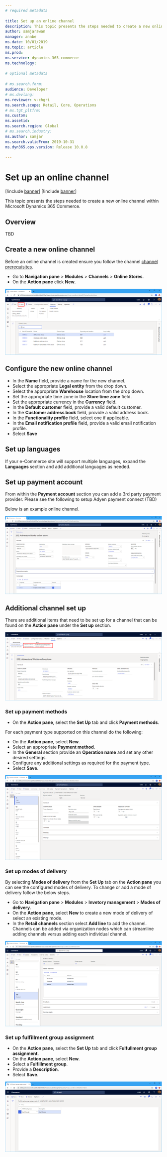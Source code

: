 ```yaml
---
# required metadata

title: Set up an online channel
description: This topic presents the steps needed to create a new online channel within Microsoft Dynamics 365 Commerce.
author: samjarawan
manager: annbe
ms.date: 10/01/2019
ms.topic: article
ms.prod: 
ms.service: dynamics-365-commerce
ms.technology: 

# optional metadata

# ms.search.form: 
audience: Developer
# ms.devlang: 
ms.reviewer: v-chgri
ms.search.scope: Retail, Core, Operations
# ms.tgt_pltfrm: 
ms.custom: 
ms.assetid: 
ms.search.region: Global
# ms.search.industry: 
ms.author: samjar
ms.search.validFrom: 2019-10-31
ms.dyn365.ops.version: Release 10.0.8

---
```

# Set up an online channel

[!include [banner](../includes/preview-banner.md)]
[!include [banner](../includes/banner.md)]

This topic presents the steps needed to create a new online channel within Microsoft Dynamics 365 Commerce.

## Overview
TBD

## Create a new online channel
Before an online channel is created ensure you follow the channel [channel prerequisites](channels-prerequisites.md).

* Go to **Navigation pane** > **Modules** > **Channels** > **Online Stores**.
* On the **Action pane** click **New**.

![New online channel](media/channel-setup-online-1.png)

## Configure the new online channel
* In the **Name** field, provide a name for the new channel.
* Select the appropriate **Legal entity** from the drop down.
* Select the appropriate **Warehouse** location from the drop down.
* Set the appropriate time zone in the **Store time zone** field.
* Set the appropriate currency in the **Currency** field.
* In the **Default customer** field, provide a valid default customer.
* In the **Customer address book** field, provide a valid address book.
* In the **Functionality profile** field, select one if applicable.
* In the **Email notification profile** field, provide a valid email notification profile.
* Select **Save**

## Set up languages
If your e-Commerce site will support multiple languages, expand the **Languages** section and add additional languages as needed.

## Set up payment account
From within the **Payment account** section you can add a 3rd party payment provider.  Please see the following to setup Adyen payment connect (TBD)

Below is an example online channel.

![Example online channel](media/channel-setup-online-2.png)

## Additional channel set up
There are additional items that need to be set up for a channel that can be found on the **Action pane** under the **Set up** section.

![Set up channel](media/channel-setup-online-3.png)

### Set up payment methods
* On the **Action pane**, select the **Set Up** tab and click **Payment methods**.

For each payment type supported on this channel do the following:
* On the **Action pane**, select **New**.
* Select an appropriate **Payment method**.
* In the **General** section provide an **Operation name** and set any other desired settings.
* Configure any additional settings as required for the payment type.
* Select **Save**.

![Example payment methods](media/channel-setup-retail-5.png)

### Set up modes of delivery
By selecting **Modes of delivery** from the **Set Up** tab on the **Action pane** you can see the configured modes of delivery.  To change or add a mode of delivery follow the below steps.
* Go to **Navigation pane** > **Modules** > **Invetory management** > **Modes of delivery**.
* On the **Action pane**, select **New** to create a new mode of delivery of select an existing mode.
* In the **Retail channels** section select **Add line** to add the channel.  Channels can be added via organization nodes which can streamline adding channels versus adding each individual channel.

![Set up modes of delivery](media/channel-setup-retail-7.png)

### Set up fulfillment group assignment
* On the **Action pane**, select the **Set Up** tab and click **Fulfullment group assignment**.
* On the **Action pane**, select **New**.
* Select a **Fulfillment group**.
* Provide a **Description**.
* Select **Save**.

![Set up fulfillment group assignment](media/channel-setup-retail-9.png)
